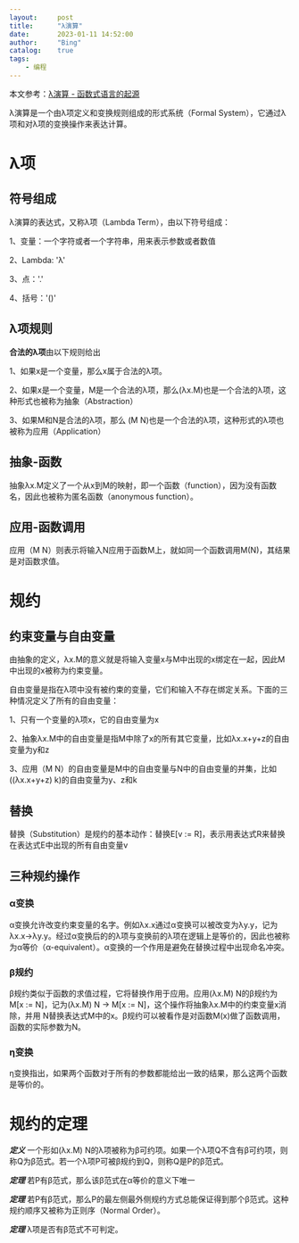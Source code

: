 ```yaml
---
layout:     post
title:      "λ演算"
date:       2023-01-11 14:52:00
author:     "Bing"
catalog:    true
tags:
    - 编程
---
```


本文参考：[λ演算 - 函数式语言的起源](https://zhuanlan.zhihu.com/p/164700404)

λ演算是一个由λ项定义和变换规则组成的形式系统（Formal System），它通过λ项和对λ项的变换操作来表达计算。

# λ项
## 符号组成
λ演算的表达式，又称λ项（Lambda Term），由以下符号组成：

1、变量：一个字符或者一个字符串，用来表示参数或者数值

2、Lambda: 'λ'

3、点：'.'

4、括号：'()'

## λ项规则
**合法的λ项**由以下规则给出

1、如果x是一个变量，那么x属于合法的λ项。

2、如果x是一个变量，M是一个合法的λ项，那么(λx.M)也是一个合法的λ项，这种形式也被称为抽象（Abstraction）

3、如果M和N是合法的λ项，那么 (M N)也是一个合法的λ项，这种形式的λ项也被称为应用（Application）

## 抽象-函数
抽象λx.M定义了一个从x到M的映射，即一个函数（function），因为没有函数名，因此也被称为匿名函数（anonymous function）。

## 应用-函数调用
应用（M N）则表示将输入N应用于函数M上，就如同一个函数调用M(N)，其结果是对函数求值。

# 规约
## 约束变量与自由变量
由抽象的定义，λx.M的意义就是将输入变量x与M中出现的x绑定在一起，因此M中出现的x被称为约束变量。

自由变量是指在λ项中没有被约束的变量，它们和输入不存在绑定关系。下面的三种情况定义了所有的自由变量：

1、只有一个变量的λ项x，它的自由变量为x

2、抽象λx.M中的自由变量是指M中除了x的所有其它变量，比如λx.x+y+z的自由变量为y和z

3、应用（M N）的自由变量是M中的自由变量与N中的自由变量的并集，比如((λx.x+y+z) k)的自由变量为y、z和k

## 替换
替换（Substitution）是规约的基本动作：替换E[v := R]，表示用表达式R来替换在表达式E中出现的所有自由变量v

## 三种规约操作
### α变换
α变换允许改变约束变量的名字。例如λx.x通过α变换可以被改变为λy.y，记为λx.x→λy.y。经过α变换后的的λ项与变换前的λ项在逻辑上是等价的，因此也被称为α等价（α-equivalent）。α变换的一个作用是避免在替换过程中出现命名冲突。

### β规约
β规约类似于函数的求值过程，它将替换作用于应用。应用(λx.M) N的β规约为M[x := N]，记为(λx.M) N → M[x := N]，这个操作将抽象λx.M中的约束变量x消除，并用 N替换表达式M中的x。β规约可以被看作是对函数M(x)做了函数调用，函数的实际参数为N。

### η变换
η变换指出，如果两个函数对于所有的参数都能给出一致的结果，那么这两个函数是等价的。

# 规约的定理
***定义***
一个形如(λx.M) N的λ项被称为β可约项。如果一个λ项Q不含有β可约项，则称Q为β范式。若一个λ项P可被β规约到Q，则称Q是P的β范式。

***定理***
若P有β范式，那么该β范式在α等价的意义下唯一

***定理***
若P有β范式，那么P的最左侧最外侧规约方式总能保证得到那个β范式。这种规约顺序又被称为正则序（Normal Order）。

***定理***
λ项是否有β范式不可判定。